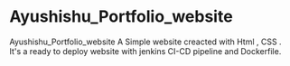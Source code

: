 # Ayushishu_Portfolio_website
Ayushishu_Portfolio_website
A Simple website creacted with Html , CSS . It's a ready to deploy website with jenkins CI-CD pipeline and Dockerfile.
